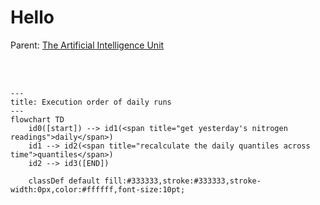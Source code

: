 # Hello

Parent: [The Artificial Intelligence Unit](https://github.com/theartificialintelligenceunit)

<br>
<br>

```mermaid
---
title: Execution order of daily runs
---
flowchart TD    
    id0([start]) --> id1(<span title="get yesterday's nitrogen readings">daily</span>)
    id1 --> id2(<span title="recalculate the daily quantiles across time">quantiles</span>)
    id2 --> id3([END])
    
    classDef default fill:#333333,stroke:#333333,stroke-width:0px,color:#ffffff,font-size:10pt;
```

<br>
<br>
